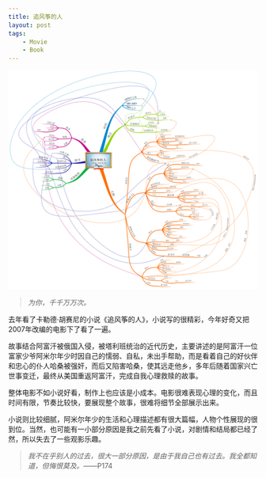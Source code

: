 ```yaml
--- 
title: 追风筝的人
layout: post
tags: 
    - Movie
    - Book
---
```


![](/pic/2014/8-21/2/1.png)

>*为你，千千万万次。*

去年看了卡勒德·胡赛尼的小说《追风筝的人》，小说写的很精彩，今年好奇又把2007年改编的电影下了看了一遍。

故事结合阿富汗被俄国入侵，被塔利班统治的近代历史，主要讲述的是阿富汗一位富家少爷阿米尔年少时因自己的懦弱、自私，未出手帮助，而是看着自己的好伙伴和忠心的仆人哈桑被强奸，而后又陷害哈桑，使其远走他乡，多年后随着国家兴亡世事变迁，最终从美国重返阿富汗，完成自我心理救赎的故事。

整体电影不如小说好看，制作上也应该是小成本。电影很难表现心理的变化，而且时间有限，节奏比较快，要展现整个故事，很难将细节全部展示出来。

小说则比较细腻，阿米尔年少的生活和心理描述都有很大篇幅，人物个性展现的很到位。当然，也可能有一小部分原因是我之前先看了小说，对剧情和结局都已经了然，所以失去了一些观影乐趣。

>*我不在乎别人的过去，很大一部分原因，是由于我自己也有过去。我全都知道，但悔恨莫及。*——P174
